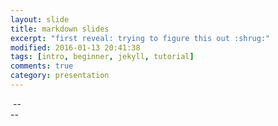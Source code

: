 ```yaml
---
layout: slide
title: markdown slides
excerpt: "first reveal: trying to figure this out :shrug:"
modified: 2016-01-13 20:41:38
tags: [intro, beginner, jekyll, tutorial]
comments: true
category: presentation
---
```

<section data-markdown>
	<script type="text/template">
		## Pictures of flowers
	</script>
</section>
<section data-markdown>
</section>
    <img data-src="https://live.staticflickr.com/65535/49705644698_b047084b4f_b.jpg">
    </section>
--
<section data-markdown>
    <img data-src="https://live.staticflickr.com/3859/14422655820_79f3f610e2_b.jpg">
    </section>
--
<section data-markdown>
    <img data-src="https://live.staticflickr.com/65535/50172192597_79773567d1_b.jpg">
</section>
<section data-markdown>
	<script type="text/template">
		- Item 1 <!-- .element: class="fragment" data-fragment-index="2" -->
		- Item 2 <!-- .element: class="fragment" data-fragment-index="1" -->
	</script
